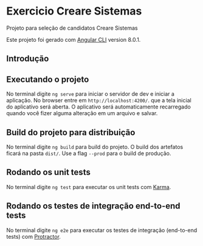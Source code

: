 # Exercicio Creare Sistemas
Projeto para seleção de candidatos Creare Sistemas

Este projeto foi gerado com [Angular CLI](https://github.com/angular/angular-cli) version 8.0.1.



## Introdução



## Executando o projeto

No terminal digite `ng serve` para iniciar o servidor de dev e iniciar a aplicação. No browser entre em `http://localhost:4200/`. que a tela inicial do aplicativo será aberta. O aplicativo será automaticamente recarregado quando você fizer alguma alteração em um arquivo e salvar.


## Build do projeto para distribuição

No terminal digite `ng build` para build do projeto. O build dos artefatos ficará na pasta `dist/`. Use a flag `--prod` para o build de produção.

## Rodando os unit tests

No terminal digite `ng test` para executar os unit tests com [Karma](https://karma-runner.github.io).

## Rodando os testes de integração end-to-end tests

No terminal digite `ng e2e` para executar os testes de integração (end-to-end tests) com [Protractor](http://www.protractortest.org/).

